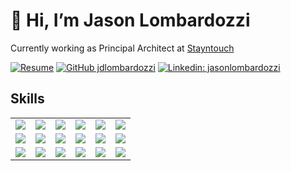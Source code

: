 # 👋 Hi, I’m Jason Lombardozzi
Currently working as Principal Architect at [Stayntouch](https://www.stayntouch.com/)

[![Resume](https://img.shields.io/badge/Resume-555555?style=for-the-badge&logo=safari&url=dozzi.us)](https://dozzi.us/)
[![GitHub jdlombardozzi](https://img.shields.io/github/followers/lazzyms?label=follow&style=for-the-badge&logo=github)](https://github.com/jdlombardozzi)
[![Linkedin: jasonlombardozzi](https://img.shields.io/badge/-jasonlombardozzi-555555?style=for-the-badge&logo=Linkedin&link=https://www.linkedin.com/in/jasonlombardozzi/)](https://www.linkedin.com/in/jasonlombardozzi/)



## Skills
<table>
  <tr>
    <td>
      <img src="https://img.shields.io/badge/Ruby-22272d?style=for-the-badge&logo=ruby" />
    </td>
    <td>
      <img src="https://img.shields.io/badge/Node%20js-22272d?style=for-the-badge&logo=nodedotjs" />
    </td>
    <td>
       <img src="https://img.shields.io/badge/Angular%20Js-22272d?style=for-the-badge&logo=angular" />
    </td>
    <td>
      <img src="https://img.shields.io/badge/JavaScript-22272d?style=for-the-badge&logo=javascript" />
    </td>
    <td>
      <img src="https://img.shields.io/badge/TypeScript-22272d?style=for-the-badge&logo=typescript" />
    </td>
    <td>
      <img src="https://img.shields.io/badge/Express.js-22272d?style=for-the-badge&logo=express" /> 
    </td>
  </tr>
  <tr>
    <td>
      <img src="https://img.shields.io/badge/Amazon_AWS-22272d?style=for-the-badge&logo=amazonaws" />
    </td>
    <td>
      <img src="https://img.shields.io/badge/Php-22272d?style=for-the-badge&logo=php" />
    </td>
    <td>
       <img src="https://img.shields.io/badge/Redis-22272d?style=for-the-badge&logo=redis" />
    </td>
    <td>
      <img src="https://img.shields.io/badge/Postgresql-22272d?style=for-the-badge&logo=postgresql" />
    </td>
    <td>
      <img src="https://img.shields.io/badge/MySQL-22272d?style=for-the-badge&logo=mysql" />
    </td>
    <td>
       <img src="https://img.shields.io/badge/MongoDB-22272d?style=for-the-badge&logo=mongodb" />
    </td>
  </tr>
  <tr>
    <td>
      <img src="https://img.shields.io/badge/TravisCI-22272d?style=for-the-badge&logo=travis" /> 
    </td>
    <td>
      <img src="https://img.shields.io/badge/CircleCI-22272d?style=for-the-badge&logo=circleci" />
    </td>
    <td>
       <img src="https://img.shields.io/badge/Jenkins-22272d?style=for-the-badge&logo=jenkins" /> 
    </td>
    <td>
      <img src="https://img.shields.io/badge/Docker-22272d?style=for-the-badge&logo=docker" /> 
    </td>
    <td>
         <img src="https://img.shields.io/badge/GitLab%20CI-22272d?style=for-the-badge&logo=gitlab" />
    </td>
    <td>
      <img src="https://img.shields.io/badge/elasticsearch-22272d?style=for-the-badge&logo=elastic" />
    </td>
  </tr>
  </table>
           
<!--
## Tools
<table>
  <tr>
    <td>
      <img src="https://img.shields.io/badge/Visual_Studio_Code-22272d?style=for-the-badge&logo=visual%20studio%20code" />
    </td>
    <td>
       <img src="https://img.shields.io/badge/Postman-22272d?style=for-the-badge&logo=Postman" />
    </td>
    <td>
      <img src="https://img.shields.io/badge/Yarn-22272d?style=for-the-badge&logo=yarn" />
    </td>
    <td>
      <img src="https://img.shields.io/badge/mac-22272d?style=for-the-badge&logo=apple" />
    </td>
    <td>
       <img src="https://img.shields.io/badge/Linux-22272d?style=for-the-badge&logo=linux" />
    </td>
    <td>
       <img src="https://img.shields.io/badge/Brave-22272d?style=for-the-badge&logo=Brave" />
    </td>
     <td>
       <img src="https://img.shields.io/badge/Discord-22272d?style=for-the-badge&logo=Discord" />
    </td>
  </tr>
  </table>
  
-->
